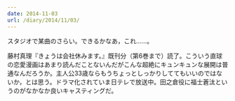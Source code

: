 ```yaml
---
date: 2014-11-03
url: /diary/2014/11/03/
---
```


スタジオで某曲のさらい。できるかなあ，これ……。

藤村真理『きょうは会社休みます。』既刊分（第6巻まで）読了。こういう直球の恋愛漫画はあまり読んだことないんだがこんな超絶にキュンキュンな展開は普通なんだろうか。主人公33歳ならもうちょっとしっかりしててもいいのではないか，とは思う。ドラマ化されていま日テレで放送中。田之倉役に福士蒼汰というのがなかなか良いキャスティングだ。